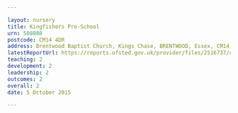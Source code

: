 ```yaml
---

layout: nursery
title: Kingfishers Pre-School
urn: 508880
postcode: CM14 4DR
address: Brentwood Baptist Church, Kings Chase, BRENTWOOD, Essex, CM14 4DR
latestReportUrl: https://reports.ofsted.gov.uk/provider/files/2516737/urn/508880.pdf
teaching: 2
development: 2
leadership: 2
outcomes: 2
overall: 2
date: 5 October 2015

---
```

